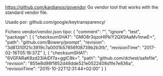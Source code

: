 https://github.com/kardianos/govendor
Go vendor tool that works with the standard vendor file.

Usado por:
  github.com/google/keytransparency/


Fichero vendor/vendor.json tipo:
{
	"comment": "",
	"ignore": "test",
	"package": [
		{
			"checksumSHA1": "GMO8r3qzoHlPklY2QX9AaMv1mwE=",
			"path": "github.com/Bowery/prompt",
			"revision": "3d81310f21c3919c7a0001b57856f08739b2b3fb",
			"revisionTime": "2017-02-16T05:18:37Z"
		},
		{
			"checksumSHA1": "6VGFARaK8zd23IAiDf7a+gglC8k=",
			"path": "github.com/dchest/safefile",
			"revision": "855e8d98f1852d48dde521e0522408d1fe7e836a",
			"revisionTime": "2015-10-22T12:31:44+02:00"
		}
}
